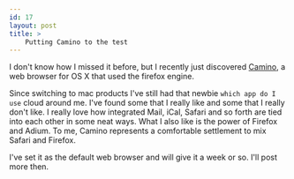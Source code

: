 ```yaml
---
id: 17
layout: post
title: >
    Putting Camino to the test
---
```


I don't know how I missed it before, but I recently just discovered <a href="http://www.caminobrowser.org/">Camino</a>, a web browser for OS X that used the firefox engine.

Since switching to mac products I've still had that newbie `which app do I use` cloud around me. I've found some that I really like and some that I really don't like. I really love how integrated Mail, iCal, Safari and so forth are tied into each other in some neat ways. What I also like is the power of Firefox and Adium. To me, Camino represents a comfortable settlement to mix Safari and Firefox.

I've set it as the default web browser and will give it a week or so. I'll post more then.

